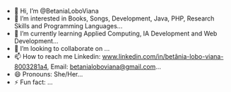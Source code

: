 - 👋 Hi, I’m @BetaniaLoboViana
- 👀 I’m interested in Books, Songs, Development, Java, PHP, Research Skills and Programming Languages...
- 🌱 I’m currently learning Applied Computing, IA Development and Web Development...
- 💞️ I’m looking to collaborate on ...
- 📫 How to reach me Linkedin: www.linkedin.com/in/betânia-lobo-viana-8003281a4, Email: betanialoboviana@gmail.com...
- 😄 Pronouns: She/Her...
- ⚡ Fun fact: ...

<!---
BetaniaLoboViana/BetaniaLoboViana is a ✨ special ✨ repository because its `README.md` (this file) appears on your GitHub profile.
You can click the Preview link to take a look at your changes.
--->

